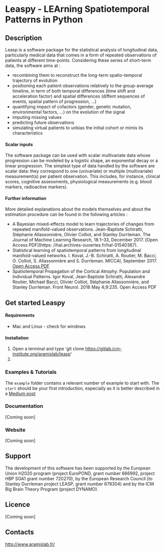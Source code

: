 # Leaspy - LEArning Spatiotemporal Patterns in Python


## Description
Leasp is a software package for the statistical analysis of longitudinal data, particularly medical data that comes in a form of repeated observations of patients at different time-points. 
Considering these series of short-term data, the software aims at : 
- recombining them to reconstruct the long-term spatio-temporal trajectory of evolution
- positioning each patient observations relatively to the group-average timeline, in term of both temporal differences (time shift and acceleration factor) and spatial differences (diffent sequences of events, spatial pattern of progression, ...)
- quantifying impact of cofactors (gender, genetic mutation, environmental factors, ...) on the evolution of the signal
- imputing missing values
- predicting future observations
- simulating virtual patients to unbias the initial cohort or mimis its characteristics


#### Scalar inputs

The software package can be used with scalar multivariate data whose progression can be modeled by a logistic shape, an exponential decay or a linear progression.
The simplest type of data handled by the software are scalar data: they correspond to one (univariate) or multiple (multivariate) measurement(s) per patient observation.
This includes, for instance, clinical scores, cognitive assessments, physiological measurements (e.g. blood markers, radioactive markers).


#### Further information

More detailed explanations about the models themselves and  about the estimation procedure can be found in the following articles : 

- A Bayesian mixed-effects model to learn trajectories of changes from repeated manifold-valued observations. Jean-Baptiste Schiratti, Stéphanie Allassonnière, Olivier Colliot, and Stanley Durrleman.  The Journal of Machine Learning Research, 18:1–33, December 2017. [Open Access PDF](https: //hal.archives-ouvertes.fr/hal-01540367).
- Statistical learning of spatiotemporal patterns from longitudinal manifold-valued networks. I. Koval, J.-B. Schiratti, A. Routier, M. Bacci, O. Colliot, S. Allassonnière and S. Durrleman. MICCAI, September 2017. [Open Access PDF](https://arxiv.org/pdf/1709.08491.pdf)
- Spatiotemporal Propagation of the Cortical Atrophy: Population and Individual Patterns. Igor Koval, Jean-Baptiste Schiratti, Alexandre Routier, Michael Bacci, Olivier Colliot, Stéphanie Allassonnière, and Stanley Durrleman. Front Neurol. 2018 May 4;9:235. Open Access PDF


## Get started Leaspy
#### Requirements
- Mac and Linux - check for windows


#### Installation
1. Open a terminal and type 'git clone https://gitlab.icm-institute.org/aramislab/leasp'
2.

### Examples & Tutorials
The `example` folder contains a relevant number of example to start with. The `start` should be your first introduction, especially as it is better described in a [Medium post](https://medium.com/@igoroa/analysis-of-longitudinal-data-made-easy-with-leaspy-f8d529fcb5f8)

### Documentation
[Coming soon]

### Website
[Coming soon]



## Support

The development of this software has been supported by the European Union H2020 program (project EuroPOND, grant number 666992, project HBP SGA1 grant number 720270), by the European Research Council (to Stanley Durrleman project LEASP, grant number 678304) and by the ICM Big Brain Theory Program (project DYNAMO).

## Licence

[Coming soon]

## Contacts
http://www.aramislab.fr/
